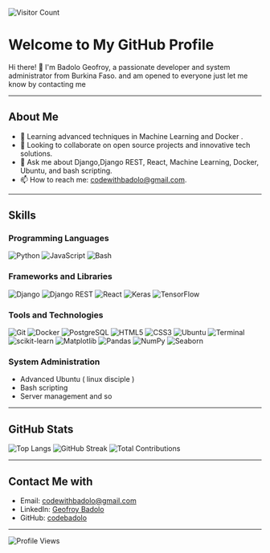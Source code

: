 ![Visitor Count](https://profile-counter.glitch.me/{codebadolo}/count.svg)

# Welcome to My GitHub Profile 



Hi there! 👋 I'm Badolo Geofroy, a passionate developer and system administrator from Burkina Faso. and am opened to everyone 
just let me know by contacting me 


---
## About Me

- 🌱 Learning advanced techniques in Machine Learning and Docker . 
- 👯 Looking to collaborate on open source projects and innovative tech solutions.
- 💬 Ask me about Django,Django REST, React, Machine Learning, Docker, Ubuntu, and bash scripting.
- 📫 How to reach me: [codewithbadolo@gmail.com](mailto:codewithbadolo@gmail.com).



---

## Skills

### Programming Languages
![Python](https://img.shields.io/badge/Python-3776AB?style=for-the-badge&logo=python&logoColor=white)
![JavaScript](https://img.shields.io/badge/JavaScript-F7DF1E?style=for-the-badge&logo=javascript&logoColor=black)
![Bash](https://img.shields.io/badge/Bash-4EAA25?style=for-the-badge&logo=gnu-bash&logoColor=white)

### Frameworks and Libraries
![Django](https://img.shields.io/badge/Django-092E20?style=for-the-badge&logo=django&logoColor=white)
![Django REST](https://img.shields.io/badge/Django%20REST-ff1709?style=for-the-badge&logo=django&logoColor=white&color=ff1709&labelColor=gray)
![React](https://img.shields.io/badge/React-61DAFB?style=for-the-badge&logo=react&logoColor=black)
![Keras](https://img.shields.io/badge/Keras-D00000?style=for-the-badge&logo=keras&logoColor=white)
![TensorFlow](https://img.shields.io/badge/TensorFlow-FF6F00?style=for-the-badge&logo=tensorflow&logoColor=white)


### Tools and Technologies
![Git](https://img.shields.io/badge/Git-F05032?style=for-the-badge&logo=git&logoColor=white)
![Docker](https://img.shields.io/badge/Docker-2496ED?style=for-the-badge&logo=docker&logoColor=white)
![PostgreSQL](https://img.shields.io/badge/PostgreSQL-336791?style=for-the-badge&logo=postgresql&logoColor=white)
![HTML5](https://img.shields.io/badge/HTML5-E34F26?style=for-the-badge&logo=html5&logoColor=white)
![CSS3](https://img.shields.io/badge/CSS3-1572B6?style=for-the-badge&logo=css3&logoColor=white)
![Ubuntu](https://img.shields.io/badge/Ubuntu-E95420?style=for-the-badge&logo=ubuntu&logoColor=white)
![Terminal](https://img.shields.io/badge/Terminal-000000?style=for-the-badge&logo=gnometerminal&logoColor=white)
![scikit-learn](https://img.shields.io/badge/scikit--learn-F7931E?style=for-the-badge&logo=scikit-learn&logoColor=white)
![Matplotlib](https://img.shields.io/badge/Matplotlib-0C459E?style=for-the-badge&logo=matplotlib&logoColor=white)
![Pandas](https://img.shields.io/badge/Pandas-150458?style=for-the-badge&logo=pandas&logoColor=white)
![NumPy](https://img.shields.io/badge/NumPy-013243?style=for-the-badge&logo=numpy&logoColor=white)
![Seaborn](https://img.shields.io/badge/Seaborn-2F6690?style=for-the-badge&logo=seaborn&logoColor=white)

### System Administration
- Advanced Ubuntu ( linux disciple ) 
- Bash scripting 
- Server management
and so

---

## GitHub Stats 


![Top Langs](https://github-readme-stats.vercel.app/api/top-langs/?username=codebadolo&layout=compact&theme=radical)
![GitHub Streak](https://github-readme-streak-stats.herokuapp.com/?user=codebadolo&theme=radical)
![Total Contributions](https://komarev.com/ghpvc/?username=codebadolo&label=Total%20Contributions&style=flat-square&color=blue)


---

## Contact Me with

- Email: [codewithbadolo@gmail.com](mailto:codewithbadolo@gmail.com)
- LinkedIn: [Geofroy Badolo](https://www.linkedin.com/in/geofroy-badolo/)
- GitHub: [codebadolo](https://github.com/codebadolo)

---

![Profile Views](https://komarev.com/ghpvc/?username=codebadolo&style=flat-square)
